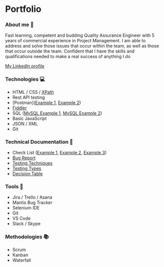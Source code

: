 # Portfolio

### About me :wave:
Fast learning, competent and budding Quality Assurance Engineer with 5 years of commercial experience in Project Management. I am able to address and solve those issues that occur within the team, as well as those that occur outside the team. Confident that I have the skills and qualifications needed to make a real success of anything I do

[My LinkedIn profile](https://www.linkedin.com/in/o-rybalka/)

### Technologies :computer:
* HTML / CSS / [XPath](https://drive.google.com/file/d/1h1biAMYD6_sgqwJrylLaSAtWpI7RkaZr/view?usp=sharing)
* Rest API testing
* [Postman]([Example 1](https://drive.google.com/file/d/1plYaxC6GKev5QzA67sZrG-T9qpnAxQ-k/view?usp=sharing), [Example 2](https://app.screencast.com/hhbLXF9MXBwA0))
* [Fiddler](https://drive.google.com/file/d/1uXwqZkL6tckrVP_NStuZSwbfXi68dLfa/view?usp=sharing)
* SQL ([MySQL Example 1](https://drive.google.com/file/d/12FUXWhfBDARw3MEj9sgfsDwKzOjg_n3N/view?usp=sharing), [MySQL Example 2](https://drive.google.com/file/d/18nBwWVy5pC5CejWvnHoiq5kjvdLq9_hu/view?usp=sharing))
* Basic JavaScript
* JSON / XML
* Git

### Technical Documentation :notebook:
* Check List ([Example 1](https://docs.google.com/spreadsheets/d/1P92daC9-fCH55TC7xUC6iGJJ27frkpvKqONsqbxQrco/edit?usp=sharing), [Example 2](https://docs.google.com/spreadsheets/d/1IEmXdJh_cQ5hu3lLOSfwzi7i2ipX8o8WRU6BYWdOyEA/edit?usp=sharing), [Example 3](https://docs.google.com/spreadsheets/d/1YnCqQTIDAF_5C88G2JXo0RLDISyjZi6v1fJndfL9c6U/edit?usp=sharing))
* [Bug Report](https://drive.google.com/file/d/11sA5Ypt0CH0sa0hsEZUh9vfQBfADUGw_/view?usp=sharing)
* [Testing Techniques](https://docs.google.com/spreadsheets/d/19RHxPQTssNqy134d8egEzAwy5quSAqna3vnXYSEFNIM/edit?usp=sharing)
* [Testing Types](https://docs.google.com/spreadsheets/d/1tYMP50HBd7PuazuthE2WqVtOjWVRg7NzrHctQ974q2s/edit?usp=sharing)
* [Decision Table](https://docs.google.com/spreadsheets/d/1qTFtvt7qjhKoq0GUu-5hxYwa-pPfWYbIC3sYXGtG0dA/edit?usp=sharing)

### Tools :microscope:
* Jira / Trello / Asana
* Mantis Bug Tracker
* Selenium IDE
* Git
* VS Code
* Slack / Skype

### Methodologies :books:
* Scrum
* Kanban
* Waterfall



